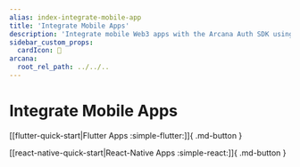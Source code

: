 ```yaml
---
alias: index-integrate-mobile-app
title: 'Integrate Mobile Apps'
description: 'Integrate mobile Web3 apps with the Arcana Auth SDK using the instructions listed here.'
sidebar_custom_props:
  cardIcon: 🏁
arcana:
  root_rel_path: ../../..
---
```


# Integrate Mobile Apps

[[flutter-quick-start|Flutter Apps :simple-flutter:]]{ .md-button }

[[react-native-quick-start|React-Native Apps :simple-react:]]{ .md-button }
